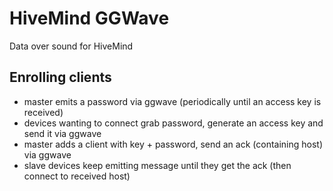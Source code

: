 # HiveMind GGWave

Data over sound for HiveMind

## Enrolling clients

- master emits a password via ggwave (periodically until an access key is received)
- devices wanting to connect grab password, generate an access key and send it via ggwave
- master adds a client with key + password, send an ack (containing host) via ggwave
- slave devices keep emitting message until they get the ack (then connect to received host)